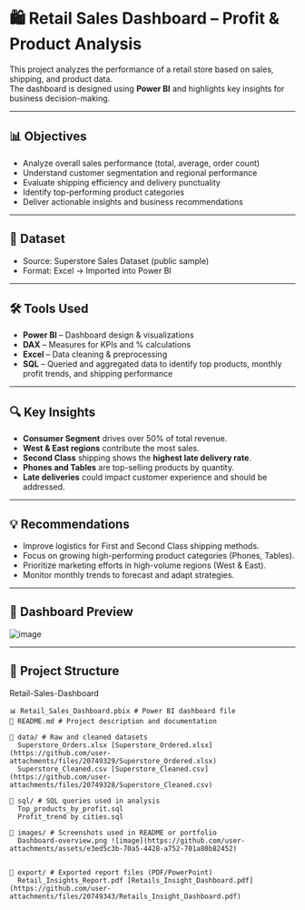 

# 🛍️ Retail Sales Dashboard – Profit & Product Analysis

This project analyzes the performance of a retail store based on sales, shipping, and product data.  
The dashboard is designed using **Power BI** and highlights key insights for business decision-making.

---

## 📊 Objectives

- Analyze overall sales performance (total, average, order count)
- Understand customer segmentation and regional performance
- Evaluate shipping efficiency and delivery punctuality
- Identify top-performing product categories
- Deliver actionable insights and business recommendations

---

## 📁 Dataset

- Source: Superstore Sales Dataset (public sample)
- Format: Excel → Imported into Power BI

---

## 🛠 Tools Used


- **Power BI** – Dashboard design & visualizations  
- **DAX** – Measures for KPIs and % calculations  
- **Excel** – Data cleaning & preprocessing
- **SQL**  – Queried and aggregated data to identify top products, monthly profit trends, and shipping performance


---

## 🔍 Key Insights

- **Consumer Segment** drives over 50% of total revenue.
- **West & East regions** contribute the most sales.
- **Second Class** shipping shows the **highest late delivery rate**.
- **Phones and Tables** are top-selling products by quantity.
- **Late deliveries** could impact customer experience and should be addressed.

---

## 💡 Recommendations

- Improve logistics for First and Second Class shipping methods.
- Focus on growing high-performing product categories (Phones, Tables).
- Prioritize marketing efforts in high-volume regions (West & East).
- Monitor monthly trends to forecast and adapt strategies.

---

## 📸 Dashboard Preview

![image](https://github.com/user-attachments/assets/25e665ac-b5de-42ff-b3b8-4e61161df38e)


---

## 📂 Project Structure

Retail-Sales-Dashboard

    📊 Retail_Sales_Dashboard.pbix # Power BI dashboard file
    📄 README.md # Project description and documentation

    📁 data/ # Raw and cleaned datasets
      Superstore_Orders.xlsx [Superstore_Ordered.xlsx](https://github.com/user-attachments/files/20749329/Superstore_Ordered.xlsx)
      Superstore_Cleaned.csv [Superstore_Cleaned.csv](https://github.com/user-attachments/files/20749328/Superstore_Cleaned.csv)

    📁 sql/ # SQL queries used in analysis
      Top_products_by_profit.sql 
      Profit_trend by cities.sql

    📁 images/ # Screenshots used in README or portfolio
      Dashboard-overview.png ![image](https://github.com/user-attachments/assets/e3ed5c3b-70a5-4428-a752-701a80b82452)


    📁 export/ # Exported report files (PDF/PowerPoint)
      Retail_Insights_Report.pdf [Retails_Insight_Dashboard.pdf](https://github.com/user-attachments/files/20749343/Retails_Insight_Dashboard.pdf)

